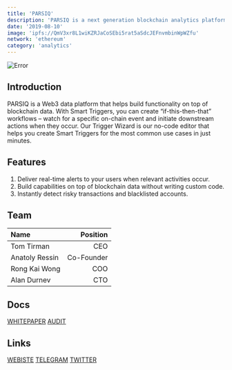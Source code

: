 ```yaml
---
title: 'PARSIQ'
description: 'PARSIQ is a next generation blockchain analytics platform built to connect blockchain activity to off chain applications and devices'
date: '2019-08-10'
image: 'ipfs://QmV3xr8L1wiKZRJaCoSEbi5rat5aSdcJEFnvmbinWpWZfu'
network: 'ethereum'
category: 'analytics'
---
```


![Error](ipfs://QmfQC6GAFBvDtXg5zdAXDWRwqKjTmV4gNbFX2SQFVm5G2g)

## Introduction
PARSIQ is a Web3 data platform that helps build functionality on top of blockchain data. With Smart Triggers, you can create “if-this-then-that” workflows – watch for a specific on-chain event and initiate downstream actions when they occur. Our Trigger Wizard is our no-code editor that helps you create Smart Triggers for the most common use cases in just minutes.

## Features
1. Deliver real-time alerts to your users when relevant activities occur. 
2. Build capabilities on top of blockchain data without writing custom code. 
3. Instantly detect risky transactions and blacklisted accounts.

## Team

| Name  |  Position |
|:---|---:|
|Tom Tirman  | CEO |
|Anatoly Ressin | Co-Founder |
|Rong Kai Wong | COO |
|Alan Durnev | CTO|

## Docs


[WHITEPAPER](ipfs://QmeKuLvBjTPZJmNEULRG4di9ZD65s4gCyc9JjGMNtvz15U)
[AUDIT](ipfs://QmYpKqAomExoZvvRdJct9TFr2A6ycNxNSHbmAPYKuFm8Yt)


## Links

[WEBISTE](https://parsiq.net/)
[TELEGRAM](https://t.me/parsiq_group)
[TWITTER](https://twitter.com/parsiq_net)